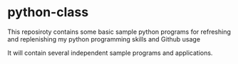 # python-class

This reposiroty contains some basic sample python programs for refreshing and replenishing my python programming skills and Github usage

It will contain several independent sample programs and applications.
